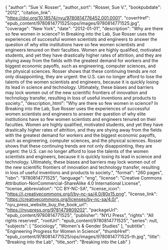 {
  "author": "Sue V. Rosser",
  "author_sort": "Rosser, Sue V.",
  "bookpubdate": "2012",
  "citation_link": "https://doi.org/10.18574/nyu/9780814776452.001.0001",
  "coverHref": "epub_content/9780814771525/ops/images/9780814771525.jpg",
  "coverage": "New York",
  "date": "2012-01-01",
  "description": "Why are there so few women in science? In Breaking into the Lab, Sue Rosser uses the experiences of successful women scientists and engineers to answer the question of why elite institutions have so few women scientists and engineers tenured on their faculties. Women are highly qualified, motivated students, and yet they have drastically higher rates of attrition, and they are shying away from the fields with the greatest demand for workers and the biggest economic payoffs, such as engineering, computer sciences, and the physical sciences. Rosser shows that these continuing trends are not only disappointing, they are urgent: the U.S. can no longer afford to lose the talents of the women scientists and engineers, because it is quickly losing its lead in science and technology. Ultimately, these biases and barriers may lock women out of the new scientific frontiers of innovation and technology transfer, resulting in loss of useful inventions and products to society.",
  "description_html": "Why are there so few women in science? In Breaking into the Lab, Sue Rosser uses the experiences of successful women scientists and engineers to answer the question of why elite institutions have so few women scientists and engineers tenured on their faculties. Women are highly qualified, motivated students, and yet they have drastically higher rates of attrition, and they are shying away from the fields with the greatest demand for workers and the biggest economic payoffs, such as engineering, computer sciences, and the physical sciences. Rosser shows that these continuing trends are not only disappointing, they are urgent: the U.S. can no longer afford to lose the talents of the women scientists and engineers, because it is quickly losing its lead in science and technology. Ultimately, these biases and barriers may lock women out of the new scientific frontiers of innovation and technology transfer, resulting in loss of useful inventions and products to society.",
  "format": "260 pages",
  "isbn": "9780814771525",
  "language": "eng",
  "license": "Creative Commons Attribution-NonCommercial-ShareAlike 4.0 International License",
  "license_abbreviation": "CC BY-NC-SA",
  "license_icon": "https://i.creativecommons.org/l/by-nc-sa/4.0/80x15.png",
  "license_link": "https://creativecommons.org/licenses/by-nc-sa/4.0/",
  "nyu_press_website_buy_the_book_url": "https://nyupress.org/9781479809202",
  "packageUrl": "epub_content/9780814771525",
  "publisher": "NYU Press",
  "rights": "All rights reserved",
  "rootUrl": "epub_content/9780814771525",
  "series": null,
  "subjects": [
    "Sociology",
    "Women's & Gender Studies"
  ],
  "subtitle": "Engineering Progress for Women in Science",
  "thumbHref": "epub_content/9780814771525/ops/images/9780814771525-th.jpg",
  "title": "Breaking into the Lab",
  "title_sort": "Breaking into the Lab"
}
